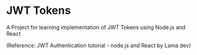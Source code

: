 # JWT Tokens

A Project for learning implementation of JWT Tokens using Node.js and React

(Reference: JWT Authentication tutorial - node.js and React by Lama dev)